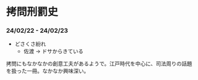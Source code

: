 # 拷問刑罰史

### 24/02/22 - 24/02/23

- どさくさ紛れ
    - 佐渡 -> ドサからきている

拷問にもなかなかの創意工夫があるようで。江戸時代を中心に、司法周りの話題を扱った一冊。なかなか興味深い。
